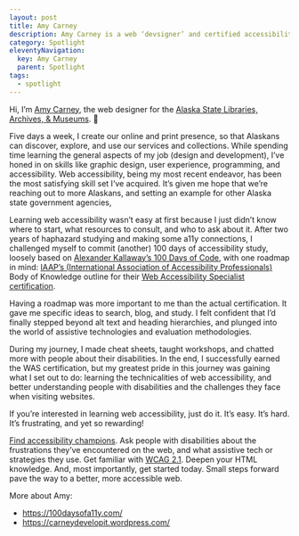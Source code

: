 ```yaml
---
layout: post
title: Amy Carney
description: Amy Carney is a web ‘devsigner’ and certified accessibility specialist. She founded \#100DaysofA11y, a project dedicated to focused exercises around accessibility.
category: Spotlight
eleventyNavigation:
  key: Amy Carney
  parent: Spotlight
tags:
  - spotlight
---
```


Hi, I’m [Amy Carney](), the web designer for the [Alaska State Libraries, Archives, & Museums](https://lam.alaska.gov/home). 👋

Five days a week, I create our online and print presence, so that Alaskans can discover, explore, and use our services and collections. While spending time learning the general aspects of my job (design and development), I’ve honed in on  skills like graphic design, user experience, programming, and accessibility. Web accessibility, being my most recent endeavor, has been the most satisfying skill set I’ve acquired. It’s given me hope that we’re reaching out to more Alaskans, and setting an example for other Alaska state government agencies,

Learning web accessibility wasn’t easy at first because I just didn’t know where to start, what resources to consult, and who to ask about it. After two years of haphazard studying and making some a11y connections, I challenged myself to commit (another) 100 days of accessibility study, loosely based on [Alexander Kallaway’s 100 Days of Code](https://www.100daysofcode.com/), with one roadmap in mind: [IAAP’s (<abbr>International Association of Accessibility Professionals</abbr>)](https://www.accessibilityassociation.org/) Body of Knowledge outline for their [Web Accessibility Specialist certification](https://www.accessibilityassociation.org/wascertification).

Having a roadmap was more important to me than the actual certification. It gave me specific ideas to search, blog, and study. I felt confident that I’d finally stepped beyond alt text and heading hierarchies, and plunged into the world of assistive technologies and evaluation methodologies.

During my journey, I made cheat sheets, taught workshops, and chatted more with people about their disabilities. In the end, I successfully earned the WAS certification, but my greatest pride in this journey was gaining what I set out to do: learning the technicalities of web accessibility, and better understanding people with disabilities and the challenges they face when visiting websites.

If you’re interested in learning web accessibility, just do it. It’s easy. It’s hard. It’s frustrating, and yet so rewarding!

[Find accessibility champions](https://github.com/joe-watkins/top-people-to-follow-in-web-accessibility). Ask people with disabilities about the frustrations they’ve encountered on the web, and what assistive tech or strategies they use. Get familiar with [WCAG 2.1](https://www.w3.org/TR/WCAG21/). Deepen your HTML knowledge. And, most importantly, get started today. Small steps forward pave the way to a better, more accessible web.

More about Amy:

- https://100daysofa11y.com/
- https://carneydevelopit.wordpress.com/
